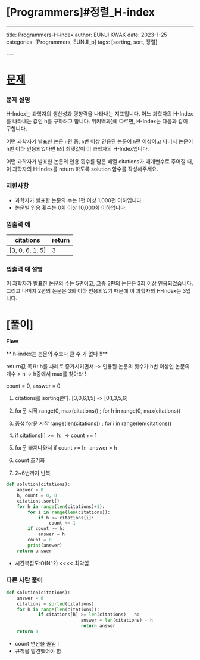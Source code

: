 # [Programmers]#정렬_H-index

---
title: Programmers-H-index
author: EUNJI KWAK
date: 2023-1-25
categories: [Programmers, EUNJI_p]
tags: [sorting, sort, 정렬]

-—

# [문제]([https://school.programmers.co.kr/learn/courses/30/lessons/42747](https://school.programmers.co.kr/learn/courses/30/lessons/42747))

### **문제 설명**

H-Index는 과학자의 생산성과 영향력을 나타내는 지표입니다. 어느 과학자의 H-Index를 나타내는 값인 h를 구하려고 합니다. 위키백과[1](https://school.programmers.co.kr/learn/courses/30/lessons/42747#fn1)에 따르면, H-Index는 다음과 같이 구합니다.

어떤 과학자가 발표한 논문 `n`편 중, `h`번 이상 인용된 논문이 `h`편 이상이고 나머지 논문이 h번 이하 인용되었다면 `h`의 최댓값이 이 과학자의 H-Index입니다.

어떤 과학자가 발표한 논문의 인용 횟수를 담은 배열 citations가 매개변수로 주어질 때, 이 과학자의 H-Index를 return 하도록 solution 함수를 작성해주세요.

### 제한사항

- 과학자가 발표한 논문의 수는 1편 이상 1,000편 이하입니다.
- 논문별 인용 횟수는 0회 이상 10,000회 이하입니다.

### 입출력 예

| citations | return |
| --- | --- |
| [3, 0, 6, 1, 5] | 3 |

### 입출력 예 설명

이 과학자가 발표한 논문의 수는 5편이고, 그중 3편의 논문은 3회 이상 인용되었습니다. 그리고 나머지 2편의 논문은 3회 이하 인용되었기 때문에 이 과학자의 H-Index는 3입니다.

# [풀이]

**Flow**

** h-index는 논문의 수보다 클 수 가 없다 !!**

return값 목표: h를 차례로 증가시키면서 -> 인용된 논문의 횟수가 h번 이상인 논문의 개수 > h -> h중에서 max를 찾아라 !

count = 0, answer = 0

1. citations를 sorting한다. [3,0,6,1,5] -> [0,1,3,5,6]

2. for문 시작 range(0, max(citations)) ; for h in range(0, max(citations))

3. 중첩 for문 시작 range(len(citations)) ; for i in range(len(citations))

4. if citations[i] >=  h:  -> count += 1

5. for문 빠져나와서 if count >= h:  answer = h

6. count 초기화

7. 2~6번까지 반복

```python
def solution(citations):
    answer = 0
    h, count = 0, 0
    citations.sort()
    for h in range(len(citations)+1):
        for i in range(len(citations)):
            if h <= citations[i]:
                count += 1
        if count >= h:
            answer = h
        count = 0
        print(answer)
    return answer
```

- 시간복잡도:O(N^2) <<<< 최악임

### 다른 사람 풀이

```python
def solution(citations):
    answer = 0
    citations = sorted(citations)
    for h in range(len(citations)):
            if citations[h] >= len(citations) - h:
							answer = len(citations) - h
							return answer
    return 0
```

- count 연산을 줄임 !
- 규칙을 발견했어야 함